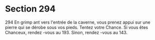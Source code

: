 # Section 294

294
En grimp ant vers l'entrée de la caverne, vous prenez appui sur
une pierre qui se dérobe sous vos pieds.
Tentez votre Chance. Si vous êtes Chanceux, rendez -vous au 193.
Sinon, rendez -vous au 143.